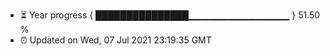 - ⏳ Year progress { ███████████████▁▁▁▁▁▁▁▁▁▁▁▁▁▁▁ } 51.50 %
- ⏰ Updated on Wed, 07 Jul 2021 23:19:35 GMT

